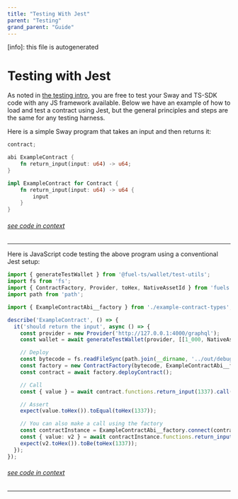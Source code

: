 ```yaml
---
title: "Testing With Jest"
parent: "Testing"
grand_parent: "Guide"
---
```


[info]: this file is autogenerated
# Testing with Jest

As noted in [the testing intro](./index.md), you are free to test your Sway and TS-SDK code with any JS framework available. Below we have an example of how to load and test a contract using Jest, but the general principles and steps are the same for any testing harness.

Here is a simple Sway program that takes an input and then returns it:

```rust
contract;

abi ExampleContract {
    fn return_input(input: u64) -> u64;
}

impl ExampleContract for Contract {
    fn return_input(input: u64) -> u64 {
        input
    }
}
```
###### [see code in context](https://github.com/FuelLabs/fuels-ts/blob/master/packages/example-contract/src/main.sw#L1-L13)

---


Here is JavaScript code testing the above program using a conventional Jest setup:

```typescript
import { generateTestWallet } from '@fuel-ts/wallet/test-utils';
import fs from 'fs';
import { ContractFactory, Provider, toHex, NativeAssetId } from 'fuels';
import path from 'path';

import { ExampleContractAbi__factory } from './example-contract-types';

describe('ExampleContract', () => {
  it('should return the input', async () => {
    const provider = new Provider('http://127.0.0.1:4000/graphql');
    const wallet = await generateTestWallet(provider, [[1_000, NativeAssetId]]);

    // Deploy
    const bytecode = fs.readFileSync(path.join(__dirname, '../out/debug/example-contract.bin'));
    const factory = new ContractFactory(bytecode, ExampleContractAbi__factory.abi, wallet);
    const contract = await factory.deployContract();

    // Call
    const { value } = await contract.functions.return_input(1337).call();

    // Assert
    expect(value.toHex()).toEqual(toHex(1337));

    // You can also make a call using the factory
    const contractInstance = ExampleContractAbi__factory.connect(contract.id, wallet);
    const { value: v2 } = await contractInstance.functions.return_input(1337).call();
    expect(v2.toHex()).toBe(toHex(1337));
  });
});
```
###### [see code in context](https://github.com/FuelLabs/fuels-ts/blob/master/packages/example-contract/src/example-contract.test.ts#L1-L31)

---

